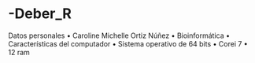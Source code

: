 # -Deber_R
Datos personales • Caroline Michelle Ortiz Núñez • Bioinformática • Características del computador • Sistema operativo de 64 bits • Corei 7 • 12 ram 
